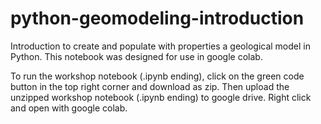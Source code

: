 # python-geomodeling-introduction
 Introduction to create and populate with properties a geological model in Python.
 This notebook was designed for use in google colab.

To run the workshop notebook (.ipynb ending), click on the green code button in the top right corner and download as zip. Then upload the unzipped workshop notebook (.ipynb ending) to google drive. Right click and open with google colab. 
